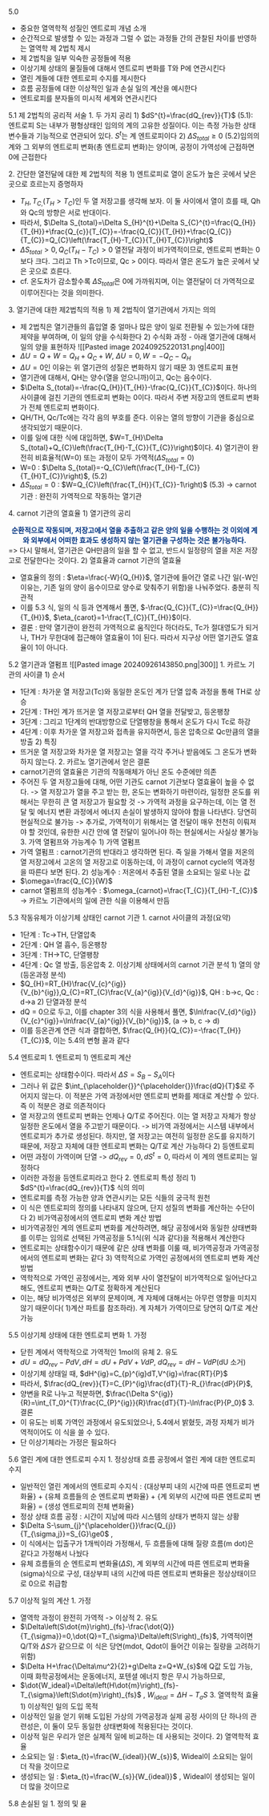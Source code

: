 5.0
- 중요한 열역학적 성질인 엔트로피 개념 소개
- 순간적으로 발생할 수 있는 과정과 그럴 수 없는 과정들 간의 관찰된 차이를 반영하는 열역학 제 2법칙 제시
- 제 2법칙을 일부 익숙한 공정들에 적용
- 이상기체 상태의 물질들에 대해서 엔트로피 변화를 T와 P에 연관시킨다
- 열린 계들에 대한 엔트로피 수지를 제시한다
- 흐름 공정들에 대한 이상적인 일과 손실 일의 계산을 예시한다
- 엔트로피를 분자들의 미시적 세계와 연관시킨다

5.1 제 2법칙의 공리적 서술
1\. 두 가지 공리
1\) $dS^{t}=\frac{dQ_{rev}}{T}$ (5.1): 엔트로피 S는 내부가 평형상태인 임의의 계의 고유한 성질이다. 이는 측정 가능한 상태변수들과 기능적으로 연관되어 있다. $S^{t}$는 계 엔트로피이다
2\) $\Delta S_{total}\ge0$ (5.2)임의의 계와 그 외부의 엔트로피 변화(총 엔트로피 변화)는 양이며, 공정이 가역성에 근접하면 0에 근접한다

2\. 간단한 열전달에 대한 제 2법칙의 적용
1\) 엔트로피로 열이 온도가 높은 곳에서 낮은 곳으로 흐르는지 증명하자
- $T_{H},T_{C,}\left(T_{H}>T_{C}\right)$인 두 열 저장고를 생각해 보자. 이 둘 사이에서 열이 흐를 때, Qh와 Qc의 방향은 서로 반대이다.
- 따라서, $\Delta S_{total}=\Delta S_{H}^{t}+\Delta S_{C}^{t}=\frac{Q_{H}}{T_{H}}+\frac{Q_{c}}{T_{C}}=-\frac{Q_{C}}{T_{H}}+\frac{Q_{C}}{T_{C}}=Q_{C}\left(\frac{T_{H}-T_{C}}{T_{H}T_{C}}\right)$ 
- $\Delta S_{total}>0,Q_{C}\left(T_{H}-T_{C}\right)>0$ 열전달 과정이 비가역적이므로, 엔트로피 변화는 0보다 크다. 그리고 Th >Tc이므로, Qc > 0이다. 따라서 열은 온도가 높은 곳에서 낮은 곳으로 흐른다.
- cf. 온도차가 감소할수록 $\Delta S_{total}$은 0에 가까워지며, 이는 열전달이 더 가역적으로 이루어진다는 것을 의미한다.

3\. 열기관에 대한 제2법칙의 적용
1\)  제 2법칙이 열기관에서 가지는 의의 
- 제 2법칙은 열기관들의 흡입열 중 얼마나 많은 양이 일로 전환될 수 있는가에 대한 제약을 부여하며, 이 일의 양을 수식화한다
2\) 수식화 과정 - 아래 열기관에 대해서 일의 양을 표현하자
![[Pasted image 20240925220131.png|400]]
- $\Delta U=Q+W=Q_{H}+Q_{C}+W$, $\Delta U=0,W=-Q_{C}-Q_{H}$ 
- $\Delta U=0$인 이유는 위 열기관의 성질은 변화하지 않기 때문
3\) 엔트로피 표현
- 열기관에 대해서, QH는 양수(열을 얻으니까)이고, Qc는 음수이다. 
- $\Delta S_{total}=-\frac{Q_{H}}{T_{H}}-\frac{Q_{C}}{T_{C}}$이다. 하나의 사이클에 걸친 기관의 엔트로피 변화는 0이다. 따라서 주변 저장고의 엔트로피 변화가 전체 엔트로피 변화이다. 
- QH/TH, Qc/Tc에는 각각 음의 부호를 준다. 이유는 열의 방향이 기관을 중심으로 생각되었기 때문이다.
- 이를 일에 대한 식에 대입하면, $W=T_{H}\Delta S_{total}+Q_{C}\left(\frac{T_{H}-T_{C}}{T_{C}}\right)$이다.
4\) 열기관이 완전히 비효율적(W=0) 또는 과정이 모두 가역적($\Delta S_{total}=0$)
- W=0 : $\Delta S_{total}=-Q_{C}\left(\frac{T_{H}-T_{C}}{T_{H}T_{C}}\right)$, (5.2)
- $\Delta S_{total}=0$ : $W=Q_{C}\left(\frac{T_{H}}{T_{C}}-1\right)$ (5.3)
	-> carnot 기관 : 완전히 가역적으로 작동하는 열기관

4\. carnot 기관의 열효율
1\) 열기관의 공리
<font color="#003380"><center><strong>순환적으로 작동되며, 저장고에서 열을 추출하고 같은 양의 일을 수행하는 것 이외에 계와 외부에서 어떠한 효과도 생성하지 않는 열기관을 구성하는 것은 불가능하다.</strong></center></font> 
=> 다시 말해서, 열기관은 QH만큼의 일을 할 수 없고, 반드시 일정량의 열을 저온 저장고로 전달한다는 것이다.
2\) 열효율과 carnot 기관의 열효율
- 열효율의 정의 : $\eta=\frac{-W}{Q_{H}}$, 열기관에 들어간 열로 나간 일(-W인 이유는, 기존 일의 양이 음수이므로 양수로 맞춰주기 위함)을 나눠주었다. 충분히 직관적
- 이를 5.3 식, 일의 식 등과 연계해서 풀면, $-\frac{Q_{C}}{T_{C}}=\frac{Q_{H}}{T_{H}}$,  $\eta_{carot}=1-\frac{T_{C}}{T_{H}}$이다.
- 결론 : 만약 열기관이 완전히 가역적으로 움직인다 하더라도, Tc가 절대영도가 되거나, TH가 무한대에 접근해야 열효율이 1이 된다. 따라서 지구상 어떤 열기관도 열효율이 1이 아니다. 

5.2 열기관과 열펌프
![[Pasted image 20240926143850.png|300]]
1\. 카르노 기관의 사이클
1\)  순서
- 1단계 : 차가운 열 저장고(Tc)와 동일한 온도인 계가 단열 압축 과정을 통해 TH로 상승
- 2단계 : TH인 계가 뜨거운 열 저장고로부터 QH 열을 전달밪고, 등온팽창
- 3단계 : 그리고 1단계의 반대방향으로 단열팽창을 통해서 온도가 다시 Tc로 하강
- 4단계 : 이후 차가운 열 저장고와 접촉을 유지하면서, 등온 압축으로 Qc만큼의 열을 방출
2\) 특징
- 뜨거운 열 저장고와 차가운 열 저장고는 열을 각각 주거나 받음에도 그 온도가 변화하지 않는다.
2\. 카르노 열기관에서 얻은 결론
- carnot기관의 열효율은 기관의 작동매체가 아닌 온도 수준에만 의존
- 주어진 두 열 저장고들에 대해, 어떤 기관도 carnot 기관보다 열효율이 높을 수 없다.
	-> 열 저장고가 열을 주고 받는 한, 온도는 변화하기 마련이라, 일정한 온도를 위해서는 무한히 큰 열 저장고가 필요할 것
	-> 가역적 과정을 요구하는데, 이는 열 전달 및 에너지 변환 과정에서 에너지 손실이 발생하지 않아야 함을 나타낸다. 당연히 현실적으로 불가능
	-> 추가로, 가역적이기 위해서는 열 전달이 매우 천천히 이뤄져야 할 것인데, 유한한 시간 안에 열 전달이 일어나야 하는 현실에서는 사실상 불가능
3\. 가역 열펌프와 가능계수
1\) 가역 열펌프
- 가역 열펌프 : carnot기관의 반대라고 생각하면 된다. 즉 일을 가해서 열을 저온의 열 저장고에서 고온의 열 저장고로 이동하는데, 이 과정이 carnot cycle의 역과정을 따른다 보면 된다.
2\) 성능계수 : 저온에서 추출된 열을 소요되는 일로 나눈 값
- $\omega=\frac{Q_{C}}{W}$
- carnot 열펌프의 성능계수 : $\omega_{carnot}=\frac{T_{C}}{T_{H}-T_{C}}$
	-> 카르노 기관에서의 일에 관한 식을 이용해서 만듬

5.3 작동유체가 이상기체 상태인 carnot 기관
1\. carnot 사이클의 과정(요약)
- 1단계 : Tc->TH, 단열압축
- 2단계 : QH 열 흡수, 등온팽창
- 3단계 : TH->TC, 단열팽창
- 4단계 : Qc 열 방출, 등온압축
2\. 이상기체 상태에서의 carnot 기관 분석
1\) 열의 양(등온과정 분석)
- $Q_{H}=RT_{H}\frac{V_{c}^{ig}}{V_{b}^{ig}},Q_{C}=RT_{C}\frac{V_{a}^{ig}}{V_{d}^{ig}}$, QH : b->c, Qc : d->a
2\) 단열과정 분석
- dQ = 0으로 두고, 이를 chapter 3의 식을 사용해서 풀면, $\ln\frac{V_{d}^{ig}}{V_{c}^{ig}}=\ln\frac{V_{a}^{ig}}{V_{b}^{ig}}$, (a -> b, c -> d)
- 이를 등온관계 연관 식과 결합하면, $\frac{Q_{H}}{Q_{C}}=-\frac{T_{H}}{T_{C}}$, 이는 5.4의 변형 꼴과 같다


5.4 엔트로피
1\. 엔트로피
1\) 엔트로피 계산
- 엔트로피는 상태함수이다. 따라서 $\Delta S=S_{B}-S_{A}$이다
- 그러나 위 값은 $\int_{\placeholder{}}^{\placeholder{}}\frac{dQ}{T}$로 주어지지 않는다. 이 적분은 가역 과정에서만 엔트로피 변화를 제대로 계산할 수 있다.  즉 이 적분은 경로 의존적이다
- 열 저장고의 엔트로피 변화는 언제나 Q/T로 주어진다. 이는 열 저장고 자체가 항상 일정한 온도에서 열을 주고받기 때문이다.
	-> 비가역 과정에서는 시스템 내부에서 엔트로피가 추가로 생성된다. 하지만, 열 저장고는 여전히 일정한 온도를 유지하기 때문에, 저장고 자체에 대한 엔트로피 변화는 Q/T로 계산 가능하다
2\) 등엔트로피
- 어떤 과정이 가역이며 단열 -> $dQ_{rev}=0,dS^{t}=0$, 따라서 이 계의 엔트로피는 일정하다
- 이러한 과정을 등엔트로피라고 한다
2\. 엔트로피 특성 정리
1\) $dS^{t}=\frac{dQ_{rev}}{T}$ 식의 의미
- 엔트로피를 측정 가능한 양과 연관시키는 모든 식들의 궁극적 원천
- 이 식은 엔트로피의 정의를 나타내지 않으며, 단지 성질의 변화를 계산하는 수단이다
2\) 비가역공정에서의 엔트로피 변화 계산 방법
- 비가역공정인 계의 엔트로피 변화를 계산하려면, 해당 공정에서와 동일한 상태변화를 이루는 임의로 선택된 가역공정을 5.1식(위 식과 같다)을 적용해서 계산한다
- 엔트로피는 상태함수이기 때문에 같은 상태 변화를 이룰 때, 비가역공정과 가역공정에서의 엔트로피 변화는 같다
3\) 역학적으로 가역인 공정에서의 엔트로피 변화 계산 방법
- 역학적으로 가역인 공정에서는, 계와 외부 사이 열전달이 비가역적으로 일어난다고 해도, 엔트로피 변화는 Q/T로 정확하게 계산된다
- 이는, 해당 비가역성은 외부의 문제이며, 계 자체에 대해서는 아무런 영향을 미치지 않기 때문이다( 1)계산 파트를 참조하라). 계 자체가 가역이므로 당연히 Q/T로 계산 가능

5.5 이상기체 상태에 대한 엔트로피 변화
1\. 가정
- 닫힌 계에서 역학적으로 가역적인 1mol의 유체
2\. 유도
- $dU=dQ_{rev}-PdV,dH=dU+PdV+VdP$, $dQ_{rev}=dH-VdP$(dU 소거)
- 이상기체 상태일 때, $dH^{ig}=C_{p}^{ig}dT,V^{ig}=\frac{RT}{P}$
- 따라서, $\frac{dQ_{rev}}{T}=C_{P}^{ig}\frac{dT}{T}-R_{}\frac{dP}{P}$,
- 양변을 R로 나누고 적분하면, $\frac{\Delta S^{ig}}{R}=\int_{T_0}^{T}\frac{C_{P}^{ig}}{R}\frac{dT}{T}-\ln\frac{P}{P_0}$
3\. 결론
- 이 유도는 비록 가역인 과정에서 유도되었으나, 5.4에서 밝혔듯, 과정 자체가 비가역적이어도 이 식을 쓸 수 있다.
- 단 이상기체라는 가정은 필요하다

5.6 열린 계에 대한 엔트로피 수지
1\. 정상상태 흐름 공정에서 열린 계에 대한 엔트로피 수지
- 일반적인 열린 계에서의 엔트로피 수지식 : {대상부피 내의 시간에 따른 엔트로피 변화율} + {유체 흐름들의 순 엔트로피 변화율} + {계 외부의 시간에 따른 엔트로피 변화율} = {생성 엔트로피의 전체 변화율}
- 정상 상태 흐름 공정 : 시간이 지남에 따라 시스템의 상태가 변하지 않는 상황
- $\Delta S-\sum_{j}^{\placeholder{}}\frac{Q_{j}}{T_{\sigma,j}}=S_{G}\ge0$ , 
- 이 식에서는 입출구가 1개씩이라 가정해서, 두 흐름들에 대해 질량 흐름(m dot)은 같다고 가정해서 나눴다
- 유체 흐름들의 순 엔트로피 변화율($\Delta S$), 계 외부의 시간에 따른 엔트로피 변화율(sigma)식으로 구성, 대상부피 내의 시간에 따른 엔트로피 변화율은 정상상태이므로 0으로 취급함

5.7 이상적 일의 계산
1\. 가정
- 열역학 과정이 완전히 가역적 -> 이상적
2\. 유도
- $\Delta\left(S\dot{m}\right)_{fs}-\frac{\dot{Q}}{T_{\sigma}}=0,\dot{Q}=T_{\sigma}\Delta\left(S\right)_{fs}$, 가역적이면 Q/T와 $\Delta S$가 같으므로 이 식은 당연(mdot, Qdot이 들어간 이유는 질량을 고려하기 위함)
- $\Delta H+\frac{\Delta\mu^2}{2}+g\Delta z=Q+W_{s}$에 Q값 도입 가능, 이때 화학공정에서는 운동에너지, 포텐셜 에너지 항은 무시 가능하므로, 
- $\dot{W_ideal}=\Delta\left(H\dot{m}\right)_{fs}-T_{\sigma}\left(S\dot{m}\right)_{fs}$ , $W_{ideal}=\Delta H-T_{\sigma}S$ 
3\. 열역학적 효율
1\) 이상적인 일의 도입 목적
- 이상적인 일을 얻기 위해 도입된 가상의 가역공정과 실제 공정 사이의 단 하나의 관련성은, 이 둘이 모두 동일한 상태변화에 적용된다는 것이다.
- 이상적 일은 우리가 얻은 실제적 일에 비교하는 데 사용되는 것이다.
2\) 열역학적 효율
- 소요되는 일 : $\eta_{t}=\frac{W_{ideal}}{W_{s}}$, Wideal이 소요되는 일이 더 작을 것이므로
- 생성되는 일 : $\eta_{t}=\frac{W_{s}}{W_{ideal}}$ , Wideal이 생성되는 일이 더 많을 것이므로

5.8 손실된 일
1\. 정의 및 윧